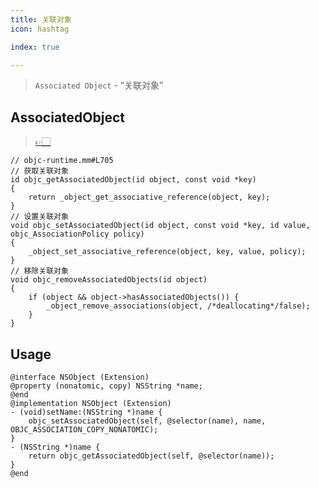 ```yaml
---
title: 关联对象
icon: hashtag

index: true

---
```


> `Associated Object` - “关联对象”

<!-- more -->

## AssociatedObject
  > [👉🏻][objc-runtime.mm#L705]

[objc-runtime.mm#L705]: https://github.com/apple-oss-distributions/objc4/blob/objc4-876/runtime/objc-runtime.mm#L705

```objc
// objc-runtime.mm#L705
// 获取关联对象
id objc_getAssociatedObject(id object, const void *key)
{
    return _object_get_associative_reference(object, key);
}
// 设置关联对象
void objc_setAssociatedObject(id object, const void *key, id value, objc_AssociationPolicy policy)
{
    _object_set_associative_reference(object, key, value, policy);
}
// 移除关联对象
void objc_removeAssociatedObjects(id object) 
{
    if (object && object->hasAssociatedObjects()) {
        _object_remove_associations(object, /*deallocating*/false);
    }
}
```

## Usage

``` objc
@interface NSObject (Extension)
@property (nonatomic, copy) NSString *name;
@end
@implementation NSObject (Extension)
- (void)setName:(NSString *)name {   
    objc_setAssociatedObject(self, @selector(name), name, OBJC_ASSOCIATION_COPY_NONATOMIC);
}
- (NSString *)name {   
    return objc_getAssociatedObject(self, @selector(name));
}
@end
```

